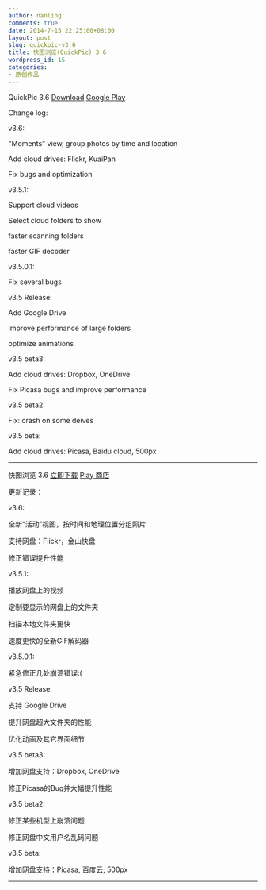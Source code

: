 ```yaml
---
author: nanling
comments: true
date: 2014-7-15 22:25:00+08:00
layout: post
slug: quickpic-v3.6
title: 快图浏览(QuickPic) 3.6
wordpress_id: 15
categories:
- 原创作品
---
```


QuickPic 3.6 [Download](/assets/quickpic_3.6.0.1.apk) [Google Play](https://play.google.com/store/apps/details?id=com.alensw.PicFolder)

Change log:

v3.6:

"Moments" view, group photos by time and location

Add cloud drives: Flickr, KuaiPan

Fix bugs and optimization

v3.5.1:

Support cloud videos

Select cloud folders to show

faster scanning folders

faster GIF decoder

v3.5.0.1:

Fix several bugs

v3.5 Release:

Add Google Drive

Improve performance of large folders

optimize animations

v3.5 beta3:

Add cloud drives: Dropbox, OneDrive

Fix Picasa bugs and improve performance

v3.5 beta2:

Fix: crash on some deives

v3.5 beta:

Add cloud drives: Picasa, Baidu cloud, 500px


----------------

快图浏览 3.6 [立即下载](/assets/quickpic_3.6.0.1.apk) [Play 商店](https://play.google.com/store/apps/details?id=com.alensw.PicFolder)

更新记录：

v3.6:

全新“活动”视图，按时间和地理位置分组照片

支持网盘：Flickr，金山快盘

修正错误提升性能

v3.5.1:

播放网盘上的视频

定制要显示的网盘上的文件夹

扫描本地文件夹更快

速度更快的全新GIF解码器

v3.5.0.1:

紧急修正几处崩溃错误:(

v3.5 Release:

支持 Google Drive

提升网盘超大文件夹的性能

优化动画及其它界面细节

v3.5 beta3:

增加网盘支持：Dropbox, OneDrive

修正Picasa的Bug并大幅提升性能

v3.5 beta2:

修正某些机型上崩溃问题

修正网盘中文用户名乱码问题

v3.5 beta:

增加网盘支持：Picasa, 百度云, 500px

----------------
